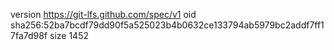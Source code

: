 version https://git-lfs.github.com/spec/v1
oid sha256:52ba7bcdf79dd90f5a525023b4b0632ce133794ab5979bc2addf7ff17fa7d98f
size 1452
